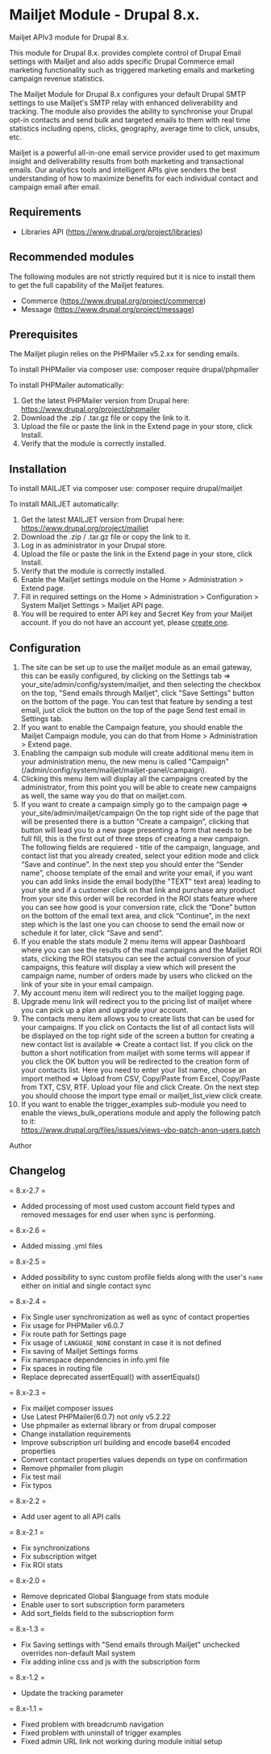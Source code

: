 Mailjet Module - Drupal 8.x.
===========================

Mailjet APIv3 module for Drupal 8.x.

This module for Drupal 8.x. provides complete control of Drupal Email 
settings with Mailjet and also adds specific Drupal Commerce email marketing 
functionality such as triggered marketing emails and marketing campaign revenue statistics.

The Mailjet Module for Drupal 8.x configures your default Drupal SMTP 
settings to use Mailjet's SMTP relay with enhanced deliverability and 
tracking. The module also provides the ability to synchronise your Drupal 
opt-in contacts and send bulk and targeted emails to them with real time 
statistics including opens, clicks, geography, average time to click, unsubs, etc. 

Mailjet is a powerful all-in-one email service provider used to get maximum 
insight and deliverability results from both  marketing and transactional 
emails. Our analytics tools and intelligent APIs give senders the best 
understanding of how to maximize benefits for each individual contact and 
campaign email after email. 

Requirements
------------
  * Libraries API (https://www.drupal.org/project/libraries)

Recommended modules
-------------------
  The following modules are not strictly required but it is nice to install them to get 
  the full capability of the Mailjet features.
  * Commerce (https://www.drupal.org/project/commerce)
  * Message (https://www.drupal.org/project/message)


Prerequisites
-------------

The Mailjet plugin relies on the PHPMailer v5.2.xx for sending emails.

To install PHPMailer via composer use: composer require drupal/phpmailer 

To install PHPMailer automatically:
1) Get the latest PHPMailer version from Drupal here:
https://www.drupal.org/project/phpmailer
2) Download the .zip / .tar.gz file or copy the link to it.
3) Upload the file or paste the link in the Extend page in your store, click Install.
4) Verify that the module is correctly installed.

Installation
------------


To install MAILJET via composer use: composer require drupal/mailjet

To install MAILJET automatically:

1. Get the latest MAILJET version from Drupal here: https://www.drupal.org/project/mailjet
2. Download the .zip / .tar.gz file or copy the link to it.
3. Log in as administrator in your Drupal store.
4. Upload the file or paste the link in the Extend page in your store, click Install.
5. Verify that the module is correctly installed.
6. Enable the Mailjet settings module on the Home >  Administration > Extend page.
7. Fill in required settings on the Home > Administration > Configuration > System  Mailjet Settings > Mailjet API page.
8. You will be required to enter API key and Secret Key from your Mailjet account. If you do not have an account yet, please [create one](https://app.mailjet.com/signup?aff=drupal-8).

Configuration
-------------

1. The site can be set up to use the mailjet module as an email gateway, this
    can be easily configured, by clicking on the Settings tab => 
    your_site/admin/config/system/mailjet, and then selecting the checkbox on 
    the top, "Send emails through Mailjet", click "Save Settings" button on the 
    bottom of the page. 
    You can test that feature by sending a test email, just click the button on 
    the top of the page Send test email in Settings tab.
2. If you want to enable the Campaign feature, you should enable the 
    Mailjet Campaign module, you can do that from Home >  Administration > Extend page.
3.  Enabling the campaign sub module will create additional menu item in your
    administration menu, the new menu is called "Campaign" (/admin/config/system/mailjet/mailjet-panel/campaign). 
4. Clicking this menu item will display all the campaigns created by the administrator, 
    from this point you will be able to create new campaigns as well, 
    the same way you do that on mailjet.com.
5. If you want to create a campaign simply go to the campaign page => 
    your_site/admin/mailjet/campaign
    On the top right side of the page that will be presented there is a 
    button “Create a campaign”, clicking that button will lead you to a new 
    page presenting a form that needs to be full fill, 
    this is the first out of three steps of creating a new campaign. The 
    following fields are requiered - title of the campaign, language, and 
    contact list that you already created, select your edition mode and click
    “Save and continue”.
    In the next step you should enter the “Sender name”, choose template of 
    the email and write your email, 
    if you want you can add links inside the email body(the "TEXT" text area) 
    leading to your site and if a customer click on that link and purchase any product 
    from your site this order will be recorded in the ROI stats feature 
    where you can see how good is your conversion rate, click the “Done” 
    button on the bottom of 
    the email text area, and click “Continue”, in the next step which is the 
    last one you can choose 
    to send the email now or schedule it for later, click “Save and send”.
6.  If you enable the stats module 2 menu items will appear Dashboard where 
    you can see the results of the mail campaigns and the Mailjet ROI stats,
    clicking the ROI statsyou can see the actual conversion of your campaigns,
    this feature will display a view which will present the campaign name, 
    number of orders made by users who clicked on the link of your site in your email campaign.
7. My account menu item will redirect you to the mailjet logging page.
8. Upgrade menu link will redirect you to the pricing list of mailjet where 
    you can pick up a plan and upgrade your account.
9. The contacts menu item allows you to create lists that can be used for your campaigns.
    If you click on Contacts the list of all contact lists will be displayed on the top right 
    side of the screen a button for creating a new contact list is available => Create a contact list. 
    If you click on the button a short notification from mailjet with some terms will appear 
    if you click the OK button you will be redirected to the creation form of your contacts list. 
    Here you need to enter your list name, choose an import method => 
    Upload from CSV, Copy/Paste from Excel, Copy/Paste from TXT, CSV, RTF. 
    Upload your file and click Create. 
    On the next step you should choose the import type email or mailjet_list_view click create.
10. If you want to enable the trigger_examples sub-module you need to enable 
    the views_bulk_operations module and apply the following patch to it:  
    https://www.drupal.org/files/issues/views-vbo-patch-anon-users.patch

Author

## Changelog

= 8.x-2.7 =
* Added processing of most used custom account field types and removed messages for end user when sync is performing.

= 8.x-2.6 =
* Added missing .yml files

= 8.x-2.5 =
* Added possibility to sync custom profile fields along with the user's `name` either on initial and single contact sync

= 8.x-2.4 =
* Fix Single user synchronization as well as sync of contact properties
* Fix usage for PHPMailer v6.0.7
* Fix route path for Settings page
* Fix usage of `LANGUAGE_NONE` constant in case it is not defined
* Fix saving of Mailjet Settings forms
* Fix namespace dependencies in info.yml file
* Fix spaces in routing file
* Replace deprecated assertEqual() with assertEquals()

= 8.x-2.3 =
* Fix mailjet composer issues
* Use Latest PHPMailer(6.0.7) not only v5.2.22
* Use phpmailer as external library or from drupal composer
* Change installation requirements
* Improve subscription url building and encode base64 encoded properties
* Convert contact properties values depends on type on confirmation
* Remove phpmailer from plugin
* Fix test mail
* Fix typos

= 8.x-2.2 =
* Add user agent to all API calls

= 8.x-2.1 =
* Fix synchronizations
* Fix subscription witget
* Fix ROI stats

= 8.x-2.0 =
* Remove depricated Global $language from stats module
* Enable user to sort subscription form parameters
* Add sort_fields field to the subscrioption form

= 8.x-1.3 =
* Fix Saving settings with "Send emails through Mailjet" unchecked overrides non-default Mail system
* Fix adding inline css and js with the subscription form

= 8.x-1.2 =
* Update the tracking parameter

= 8.x-1.1 =
* Fixed problem with breadcrumb navigation
* Fixed problem with uninstall of trigger examples
* Fixed admin URL link not working during module initial setup
